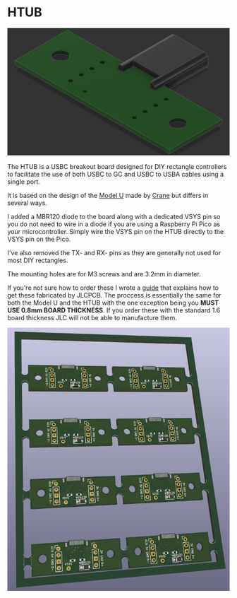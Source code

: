 # HTUB
![](https://raw.githubusercontent.com/HTangl/HTUB/main/Pictures/Model%202.png)  

The HTUB is a USBC breakout board designed for DIY rectangle controllers to facilitate the use of both USBC to GC and USBC to USBA cables using a single port.    

It is based on the design of the [Model U](https://github.com/Crane1195/Model-U/tree/main) made by [Crane](https://github.com/Crane1195) but differs in several ways.  

I added a MBR120 diode to the board along with a dedicated VSYS pin so you do not need to wire in a diode if you are using a Raspberry Pi Pico as your microcontroller. Simply wire the VSYS pin on the HTUB directly to the VSYS pin on the Pico.  

I've also removed the TX- and RX- pins as they are generally not used for most DIY rectangles.  

The mounting holes are for M3 screws and are 3.2mm in diameter.  

If you're not sure how to order these I wrote a [guide](https://github.com/HTangl/Model-U) that explains how to get these fabricated by JLCPCB. The proccess is essentially the same for both the Model U and the HTUB with the one exception being you **MUST USE 0.8mm BOARD THICKNESS**. If you order these with the standard 1.6 board thickness JLC will not be able to manufacture them.  

![](https://raw.githubusercontent.com/HTangl/HTUB/main/Pictures/Panel%208.png)

